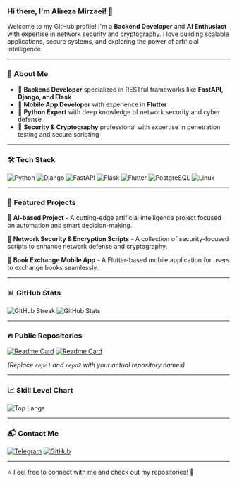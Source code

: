 ### Hi there, I'm Alireza Mirzaei! 👋

Welcome to my GitHub profile! I'm a **Backend Developer** and **AI Enthusiast** with expertise in network security and cryptography. I love building scalable applications, secure systems, and exploring the power of artificial intelligence.

---

### 🚀 About Me
- 🔹 **Backend Developer** specialized in RESTful frameworks like **FastAPI, Django, and Flask**
- 📱 **Mobile App Developer** with experience in **Flutter**
- 🐍 **Python Expert** with deep knowledge of network security and cyber defense
- 🔐 **Security & Cryptography** professional with expertise in penetration testing and secure scripting

---

### 🛠️ Tech Stack

![Python](https://img.shields.io/badge/Python-3776AB?style=for-the-badge&logo=python&logoColor=white)
![Django](https://img.shields.io/badge/Django-092E20?style=for-the-badge&logo=django&logoColor=white)
![FastAPI](https://img.shields.io/badge/FastAPI-009688?style=for-the-badge&logo=fastapi&logoColor=white)
![Flask](https://img.shields.io/badge/Flask-000000?style=for-the-badge&logo=flask&logoColor=white)
![Flutter](https://img.shields.io/badge/Flutter-02569B?style=for-the-badge&logo=flutter&logoColor=white)
![PostgreSQL](https://img.shields.io/badge/PostgreSQL-336791?style=for-the-badge&logo=postgresql&logoColor=white)
![Linux](https://img.shields.io/badge/Linux-FCC624?style=for-the-badge&logo=linux&logoColor=black)

---

### 🌟 Featured Projects

🔹 **AI-based Project** - A cutting-edge artificial intelligence project focused on automation and smart decision-making.

🔹 **Network Security & Encryption Scripts** - A collection of security-focused scripts to enhance network defense and cryptography.

🔹 **Book Exchange Mobile App** - A Flutter-based mobile application for users to exchange books seamlessly.

---

### 📊 GitHub Stats
![GitHub Streak](https://github-readme-streak-stats.herokuapp.com/?user=FracodeDev&theme=dark&hide_border=true)
![GitHub Stats](https://github-readme-stats.vercel.app/api?username=FracodeDev&show_icons=true&theme=dark)

---

### 🔥 Public Repositories
[![Readme Card](https://github-readme-stats.vercel.app/api/pin/?username=FracodeDev&repo=repo1&theme=dark)](https://github.com/FracodeDev/repo1)
[![Readme Card](https://github-readme-stats.vercel.app/api/pin/?username=FracodeDev&repo=repo2&theme=dark)](https://github.com/FracodeDev/repo2)

*(Replace `repo1` and `repo2` with your actual repository names)*

---

### 📈 Skill Level Chart
![Top Langs](https://github-readme-stats.vercel.app/api/top-langs/?username=FracodeDev&layout=compact&theme=dark)

---

### 📬 Contact Me
[![Telegram](https://img.shields.io/badge/Telegram-2CA5E0?style=for-the-badge&logo=telegram&logoColor=white)](https://t.me/mirzaeishahjahanabadi)
[![GitHub](https://img.shields.io/badge/GitHub-181717?style=for-the-badge&logo=github&logoColor=white)](https://github.com/FracodeDev)

---

⭐️ Feel free to connect with me and check out my repositories! 🚀
